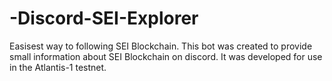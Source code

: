# -Discord-SEI-Explorer
Easisest way to following SEI Blockchain.
This bot was created to provide small information about SEI Blockchain on discord. It was developed for use in the Atlantis-1 testnet.
